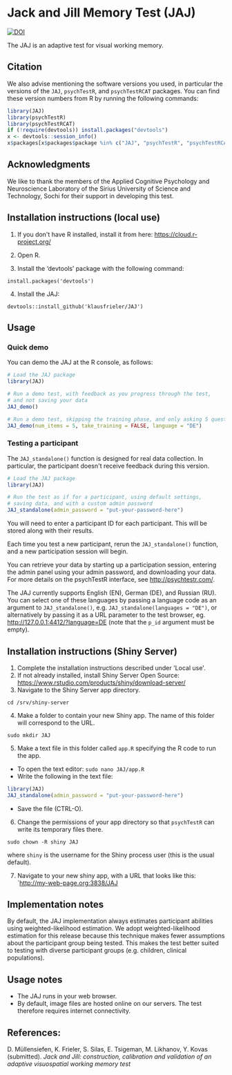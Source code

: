 # Jack and Jill Memory Test (JAJ)

[![DOI](https://zenodo.org/badge/DOI/10.5281/zenodo.1415363.svg)](https://doi.org/10.5281/zenodo.1415363)

The JAJ is an adaptive test for visual working memory.


## Citation

We also advise mentioning the software versions you used,
in particular the versions of the `JAJ`, `psychTestR`, and `psychTestRCAT` packages.
You can find these version numbers from R by running the following commands:

``` r
library(JAJ)
library(psychTestR)
library(psychTestRCAT)
if (!require(devtools)) install.packages("devtools")
x <- devtools::session_info()
x$packages[x$packages$package %in% c("JAJ", "psychTestR", "psychTestRCAT"), ]
```

## Acknowledgments

We like to thank  the members of the Applied Cognitive Psychology and Neuroscience Laboratory of the Sirius University of Science and Technology, Sochi for their support in developing this test.
 
## Installation instructions (local use)

1. If you don't have R installed, install it from here: https://cloud.r-project.org/

2. Open R.

3. Install the ‘devtools’ package with the following command:

`install.packages('devtools')`

4. Install the JAJ:

`devtools::install_github('klausfrieler/JAJ')`

## Usage

### Quick demo 

You can demo the JAJ at the R console, as follows:

``` r
# Load the JAJ package
library(JAJ)

# Run a demo test, with feedback as you progress through the test,
# and not saving your data
JAJ_demo()

# Run a demo test, skipping the training phase, and only asking 5 questions, as well a changinge the language
JAJ_demo(num_items = 5, take_training = FALSE, language = "DE")
```

### Testing a participant

The `JAJ_standalone()` function is designed for real data collection.
In particular, the participant doesn't receive feedback during this version.

``` r
# Load the JAJ package
library(JAJ)

# Run the test as if for a participant, using default settings,
# saving data, and with a custom admin password
JAJ_standalone(admin_password = "put-your-password-here")
```

You will need to enter a participant ID for each participant.
This will be stored along with their results.

Each time you test a new participant,
rerun the `JAJ_standalone()` function,
and a new participation session will begin.

You can retrieve your data by starting up a participation session,
entering the admin panel using your admin password,
and downloading your data.
For more details on the psychTestR interface, 
see http://psychtestr.com/.

The JAJ currently supports English (EN),  German (DE), and Russian (RU).
You can select one of these languages by passing a language code as 
an argument to `JAJ_standalone()`, e.g. `JAJ_standalone(languages = "DE")`,
or alternatively by passing it as a URL parameter to the test browser,
eg. http://127.0.0.1:4412/?language=DE (note that the `p_id` argument must be empty).

## Installation instructions (Shiny Server)

1. Complete the installation instructions described under 'Local use'.
2. If not already installed, install Shiny Server Open Source:
https://www.rstudio.com/products/shiny/download-server/
3. Navigate to the Shiny Server app directory.

`cd /srv/shiny-server`

4. Make a folder to contain your new Shiny app.
The name of this folder will correspond to the URL.

`sudo mkdir JAJ`

5. Make a text file in this folder called `app.R`
specifying the R code to run the app.

- To open the text editor: `sudo nano JAJ/app.R`
- Write the following in the text file:

``` r
library(JAJ)
JAJ_standalone(admin_password = "put-your-password-here")
```

- Save the file (CTRL-O).

6. Change the permissions of your app directory so that `psychTestR`
can write its temporary files there.

`sudo chown -R shiny JAJ`

where `shiny` is the username for the Shiny process user
(this is the usual default).

7. Navigate to your new shiny app, with a URL that looks like this:
`http://my-web-page.org:3838/JAJ

## Implementation notes

By default, the JAJ implementation always estimates participant abilities
using weighted-likelihood estimation.
We adopt weighted-likelihood estimation for this release 
because this technique makes fewer assumptions about the participant group being tested.
This makes the test better suited to testing with diverse participant groups
(e.g. children, clinical populations).



## Usage notes

- The JAJ runs in your web browser.
- By default, image files are hosted online on our servers.
The test therefore requires internet connectivity.

## References:

D. Müllensiefen, K. Frieler, S. Silas, E.  Tsigeman, M.  Likhanov, Y. Kovas (submitted). *Jack and Jill: construction, calibration and validation of an adaptive visuospatial working memory test*
 
